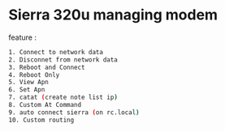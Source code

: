 # Sierra 320u managing modem

feature :
```bash
1. Connect to network data
2. Disconnet from network data
3. Reboot and Connect
4. Reboot Only
5. View Apn
6. Set Apn
7. catat (create note list ip)
8. Custom At Command
9. auto connect sierra (on rc.local)
10. Custom routing 
```
